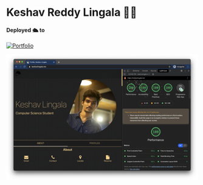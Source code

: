 # Keshav Reddy Lingala 👨‍💻

#### Deployed 🛳 to
[![Portfolio](https://img.shields.io/badge/open-keshavlingala-gold)](https://keshav.tech)

![Lighthouse Audits](audits.png)